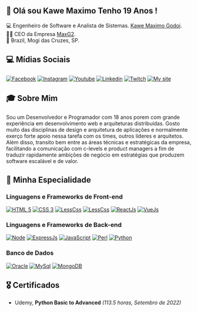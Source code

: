 ## 👋 Olá sou Kawe Maximo Tenho 19 Anos !

💻 Engenheiro de Software e Analista de Sistemas. [Kawe Maximo Godoi](https://www.instagram.com/kawe_maximo/).<br>
👨‍💼 CEO da Empresa [MaxG2](https://maxg2.com).<br>
🏡 Brazil, Mogi das Cruzes, SP.

## 💻 Mídias Sociais
###
[![Facebook](https://img.shields.io/badge/Facebook-3b5998?style=for-the-badge&logo=facebook&logoColor=white)](https://www.facebook.com/kawemaximo.maximo)
[![Instagram](https://img.shields.io/badge/Instagram-E1306C?style=for-the-badge&logo=instagram&logoColor=white)](https://www.instagram.com/kawe_maximo/)
[![Youtube](https://img.shields.io/badge/Yotube-FF0000?style=for-the-badge&logo=youtube&logoColor=white)](https://www.youtube.com/channel/UCzfGAeNgcMmrMmfdUUprbMA)
[![Linkedin](https://img.shields.io/badge/Linkedin-0e76a8?style=for-the-badge&logo=linkedin&logoColor=white)](https://www.linkedin.com/in/kawe-maximo-godoi/)
[![Twitch](https://img.shields.io/badge/Twitch-6441a5?style=for-the-badge&logo=twitch&logoColor=white)](https://www.twitch.tv/kawe_maximo)
[![My site](https://img.shields.io/badge/MaxG2-purple?style=for-the-badge&logo=m&logoColor=white)](https://maxg2.com)

## 🎓 Sobre Mim 
###
Sou um Desenvolvedor e Programador com 18 anos porem com grande experiência em desenvolvimento web e arquiteturas distribuídas.
Gosto muito das disciplinas de design e arquitetura de aplicações e normalmente exerço forte apoio nessa tarefa com os times, outros líderes e arquitetos. Além disso, transito bem entre as áreas técnicas e estratégicas da empresa, facilitando a comunicação com c-levels e product managers a fim de traduzir rapidamente ambições de negócio em estratégias que produzem software escalável e de valor.

## 🚀 Minha Especialidade

### Linguagens e Frameworks de Front-end
[![HTML 5](https://img.shields.io/badge/HTML5-E34F26?style=for-the-badge&logo=html5&logoColor=white)](https://www.w3.org/standards/webdesign/htmlcss.html)
[![CSS 3](https://img.shields.io/badge/CSS3-1572B6?style=for-the-badge&logo=css3&logoColor=white)](https://www.w3.org/standards/webdesign/htmlcss.html)
[![LessCss](https://img.shields.io/badge/Less-1d365d?style=for-the-badge&logo=less&logoColor=white)](http://lesscss.org/)
[![LessCss](https://img.shields.io/badge/Tailwind%20CSS-38B2AC?style=for-the-badge&logo=Tailwind%20CSS&logoColor=white)](https://tailwindcss.com/)
[![ReactJs](https://img.shields.io/badge/React-20232A?style=for-the-badge&logo=react&logoColor=61DAFB)](https://reactjs.org/)
[![VueJs](https://img.shields.io/badge/Vue.js-35495E?style=for-the-badge&logo=vue.js&logoColor=4FC08d)](https://vuejs.org)


### Linguagens e Frameworks de Back-end
[![Node](https://img.shields.io/badge/Node.js-43853D?style=for-the-badge&logo=node.js&logoColor=white)](https://nodejs.org)
[![ExpressJs](https://img.shields.io/badge/express-000000?style=for-the-badge&logo=express&logoColor=white)](https://expressjs.com/)
[![JavaScript](https://img.shields.io/badge/Javascript-e1af24?style=for-the-badge&logo=javascript&logoColor=white)](https://developer.mozilla.org/pt-BR/docs/Web/JavaScript)
[![Perl](https://img.shields.io/badge/perl-white?style=for-the-badge&logo=perl&logoColor=993399)](htpps://perl.org)
[![Python](https://img.shields.io/badge/python-blue?style=for-the-badge&logo=python&logoColor=FFFF00)](https://python.org)

### Banco de Dados
[![Oracle](https://img.shields.io/badge/oracle-white?style=for-the-badge&logo=oracle&logoColor=red)](htpps://oracle.com)
[![MySql](https://img.shields.io/badge/MySQL-00000F?style=for-the-badge&logo=mysql&logoColor=white)](https://www.mysql.com/)
[![MongoDB](https://img.shields.io/badge/MongoDB-4EA94B?style=for-the-badge&logo=mongodb&logoColor=white)](https://www.mongodb.com/)

## 🎖️ Certificados
* Udemy, **Python Basic to Advanced** *(113.5 horas, Setembro de 2022)*
